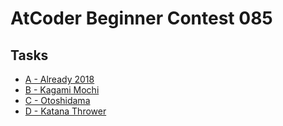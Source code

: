 # AtCoder Beginner Contest 085
## Tasks
- [A - Already 2018](https://beta.atcoder.jp/contests/abc085/tasks/abc085_a)
- [B - Kagami Mochi](https://beta.atcoder.jp/contests/abc085/tasks/abc085_b)
- [C - Otoshidama](https://beta.atcoder.jp/contests/abc085/tasks/abc085_c)
- [D - Katana Thrower](https://beta.atcoder.jp/contests/abc085/tasks/abc085_d)

